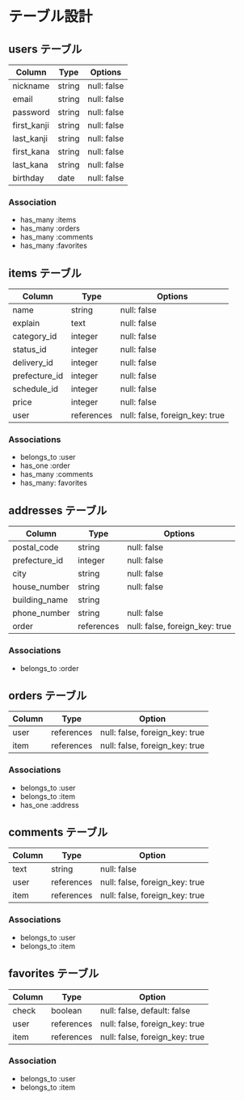 # テーブル設計

## users テーブル

| Column      | Type    | Options     |
| ----------- | ------- | ----------- |
| nickname    | string  | null: false |
| email       | string  | null: false |
| password    | string  | null: false |
| first_kanji | string  | null: false |
| last_kanji  | string  | null: false |
| first_kana  | string  | null: false |
| last_kana   | string  | null: false |
| birthday    | date    | null: false |

### Association
- has_many :items
- has_many :orders
- has_many :comments
- has_many :favorites

## items テーブル
| Column        | Type       | Options                        |
| --------------| ---------- | ------------------------------ |
| name          | string     | null: false                    |
| explain       | text       | null: false                    |
| category_id   | integer    | null: false                    |
| status_id     | integer    | null: false                    |
| delivery_id   | integer    | null: false                    |
| prefecture_id | integer    | null: false                    |
| schedule_id   | integer    | null: false                    |
| price         | integer    | null: false                    |
| user          | references | null: false, foreign_key: true |

### Associations
- belongs_to :user
- has_one :order
- has_many :comments
- has_many: favorites

## addresses テーブル
| Column         | Type       | Options                        |
| -------------- | ---------- | ------------------------------ |
| postal_code    | string     | null: false                    |
| prefecture_id  | integer    | null: false                    |
| city           | string     | null: false                    |
| house_number   | string     | null: false                    |
| building_name  | string     |                                |
| phone_number   | string     | null: false                    |
| order          | references | null: false, foreign_key: true |

### Associations
- belongs_to :order

## orders テーブル
| Column | Type       | Option                         |
| ------ | ---------- | ------------------------------ |
| user   | references | null: false, foreign_key: true |
| item   | references | null: false, foreign_key: true |

### Associations
- belongs_to :user
- belongs_to :item
- has_one :address

## comments テーブル
| Column | Type       | Option                         |
| ------ | ---------- | ------------------------------ |
| text   | string     | null: false                    |
| user   | references | null: false, foreign_key: true |
| item   | references | null: false, foreign_key: true |

### Associations
- belongs_to :user
- belongs_to :item

## favorites テーブル
| Column | Type       | Option                         |
| ------ | ---------- | ------------------------------ |
| check  | boolean    | null: false, default: false    |
| user   | references | null: false, foreign_key: true |
| item   | references | null: false, foreign_key: true |

### Association
- belongs_to :user
- belongs_to :item